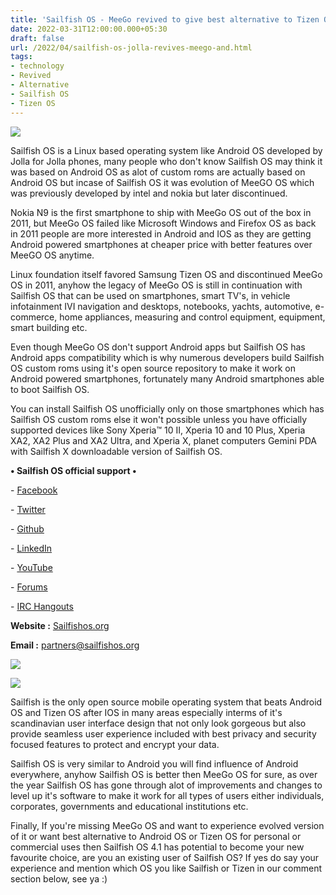 ```yaml
---
title: 'Sailfish OS - MeeGo revived to give best alternative to Tizen OS.'
date: 2022-03-31T12:00:00.000+05:30
draft: false
url: /2022/04/sailfish-os-jolla-revives-meego-and.html
tags: 
- technology
- Revived
- Alternative
- Sailfish OS
- Tizen OS
---
```


 [![](https://lh3.googleusercontent.com/-ZSMBqVBe910/YkX20iDbVKI/AAAAAAAAJ9A/WVdrjxGGyAE2KgAuK3eLl6evdUYZH8QMwCNcBGAsYHQ/s1600/1648752335459625-0.png)](https://lh3.googleusercontent.com/-ZSMBqVBe910/YkX20iDbVKI/AAAAAAAAJ9A/WVdrjxGGyAE2KgAuK3eLl6evdUYZH8QMwCNcBGAsYHQ/s1600/1648752335459625-0.png) 

  

  

Sailfish OS is a Linux based operating system like Android OS developed by Jolla for Jolla phones, many people who don't know Sailfish OS may think it was based on Android OS as alot of custom roms are actually based on Android OS but incase of Sailfish OS it was evolution of MeeGO OS which was previously developed by intel and nokia but later discontinued.

  

Nokia N9 is the first smartphone to ship with MeeGo OS out of the box in 2011, but MeeGo OS failed like Microsoft Windows and Firefox OS as back in 2011 people are more interested in Android and IOS as they are getting Android powered smartphones at cheaper price with better features over  MeeGO OS anytime.

  

Linux foundation itself favored Samsung Tizen OS and discontinued MeeGo OS in 2011, anyhow the legacy of MeeGo OS is still in continuation with Sailfish OS that can be used on smartphones, smart TV's, in vehicle infotainment IVI navigation and desktops, notebooks, yachts, automotive, e-commerce, home appliances, measuring and control equipment, equipment, smart building etc.

  

Even though MeeGo OS don't support Android apps but Sailfish OS has Android apps compatibility which is why numerous developers build Sailfish OS custom roms using it's open source repository to make it work on Android powered smartphones, fortunately many Android smartphones able to boot Sailfish OS.

  

You can install Sailfish OS unofficially only on those smartphones which has Sailfish OS custom roms else it won't possible unless you have officially supported devices like Sony Xperia™ 10 II, Xperia 10 and 10 Plus, Xperia XA2, XA2 Plus and XA2 Ultra, and Xperia X, planet computers Gemini PDA with Sailfish X downloadable version of Sailfish OS.

  

**• Sailfish OS official support •**

\- [Facebook](https://www.facebook.com/jollaofficial)

\- [Twitter](https://twitter.com/jollahq)

\- [Github](https://github.com/sailfishos)

\- [LinkedIn](https://www.linkedin.com/company/jolla)

\- [YouTube](https://www.youtube.com/user/jollaofficial)

\- [Forums](https://forum.sailfishos.org/)

\- [IRC Hangouts](https://www.oftc.net/)

  

**Website :** [Sailfishos.org](http://Sailfishos.org)

**Email :** [partners@sailfishos.org](mailto:partners@sailfishos.org)

  

  

 [![](https://lh3.googleusercontent.com/-Pm_oa6Ol708/YkX2z7mB2CI/AAAAAAAAJ88/9hnVPE_xofg65Zq2sFvZpVaP7wftsWpRACNcBGAsYHQ/s1600/1648752331692505-1.png)](https://lh3.googleusercontent.com/-Pm_oa6Ol708/YkX2z7mB2CI/AAAAAAAAJ88/9hnVPE_xofg65Zq2sFvZpVaP7wftsWpRACNcBGAsYHQ/s1600/1648752331692505-1.png) 

  

  

 [![](https://lh3.googleusercontent.com/-WyevxHDAwas/YkX2y3LUnGI/AAAAAAAAJ84/3UC-cz3b9egJe1RIE212QKZLjF7X5FBkQCNcBGAsYHQ/s1600/1648752326530449-2.png)](https://lh3.googleusercontent.com/-WyevxHDAwas/YkX2y3LUnGI/AAAAAAAAJ84/3UC-cz3b9egJe1RIE212QKZLjF7X5FBkQCNcBGAsYHQ/s1600/1648752326530449-2.png) 

  

Sailfish is the only open source mobile operating system that beats Android OS and Tizen OS after IOS in many areas especially interms of it's scandinavian user interface design that not only look gorgeous but also provide seamless user experience included with best privacy and security focused features to protect and encrypt your data.

  

Sailfish OS is very similar to Android you will find influence of Android everywhere, anyhow Sailfish OS is better then MeeGo OS for sure, as over the year Sailfish OS has gone through alot of improvements and changes to level up it's software to make it work for all types of users either individuals, corporates, governments and educational institutions etc.

  

Finally, If you're missing MeeGo OS and want to experience evolved version of it or want best alternative to Android OS or Tizen OS for personal or commercial uses then Sailfish OS 4.1 has potential to become your new favourite choice, are you an existing user of Sailfish OS? If yes do say your experience and mention which OS you like Sailfish or Tizen in our comment section below, see ya :)